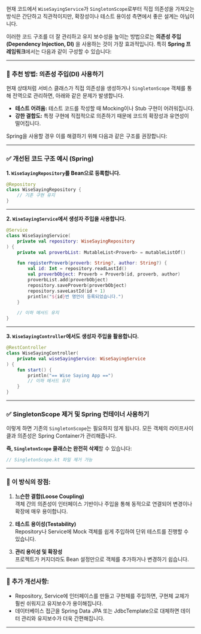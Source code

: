 현재 코드에서 `WiseSayingService`가 `SingletonScope`로부터 직접 의존성을 가져오는 방식은 간단하고 직관적이지만, 확장성이나 테스트 용이성 측면에서 좋은 설계는 아닙이니다.

이러한 코드 구조를 더 잘 관리하고 유지 보수성을 높이는 방법으로는 **의존성 주입(Dependency Injection, DI)** 을 사용하는 것이 가장 효과적입니다. 특히 **Spring 프레임워크**에서는 다음과 같이 구성할 수 있습니다:

---

### 🚩 **추천 방법: 의존성 주입(DI) 사용하기**

현재 상태처럼 서비스 클래스가 직접 의존성을 생성하거나 `SingletonScope` 객체를 통해 전역으로 관리하면, 아래와 같은 문제가 발생합니다.

- **테스트 어려움:** 테스트 코드를 작성할 때 Mocking이나 Stub 구현이 어려워집니다.
- **강한 결합도:** 특정 구현에 직접적으로 의존하기 때문에 코드의 확장성과 유연성이 떨어집니다.

Spring을 사용할 경우 이를 해결하기 위해 다음과 같은 구조를 권장합니다:

---

### ✅ **개선된 코드 구조 예시 (Spring)**

**1. `WiseSayingRepository`를 Bean으로 등록합니다.**

```kotlin
@Repository
class WiseSayingRepository {
    // 기존 구현 유지
}
```

---

**2. `WiseSayingService`에서 생성자 주입을 사용합니다.**

```kotlin
@Service
class WiseSayingService(
    private val repository: WiseSayingRepository
) {
    private val proverbList: MutableList<Proverb> = mutableListOf()

    fun registerProverb(proverb: String?, author: String?) {
        val id: Int = repository.readLastId()
        val proverbObject: Proverb = Proverb(id, proverb, author)
        proverbList.add(proverbObject)
        repository.saveProverb(proverbObject)
        repository.saveLastId(id + 1)
        println("${id}번 명언이 등록되었습니다.")
    }

    // 이하 메서드 유지
}
```

---

**3. `WiseSayingController`에서도 생성자 주입을 활용합니다.**

```kotlin
@RestController
class WiseSayingController(
    private val wiseSayingService: WiseSayingService
) {
    fun start() {
        println("== Wise Saying App ==")
        // 이하 메서드 유지
    }
}
```

---

### ✅ **SingletonScope 제거 및 Spring 컨테이너 사용하기**

이렇게 하면 기존의 `SingletonScope`는 필요하지 않게 됩니다. 모든 객체의 라이프사이클과 의존성은 Spring Container가 관리해줍니다.

**즉, `SingletonScope` 클래스는 완전히 삭제**할 수 있습니다:

```kotlin
// SingletonScope.kt 파일 제거 가능
```

---

### 🚩 **이 방식의 장점:**

1. **느슨한 결합(Loose Coupling)**  
   객체 간의 의존성이 인터페이스 기반이나 주입을 통해 동적으로 연결되어 변경이나 확장에 매우 용이합니다.

2. **테스트 용이성(Testability)**  
   Repository나 Service에 Mock 객체를 쉽게 주입하여 단위 테스트를 진행할 수 있습니다.

3. **관리 용이성 및 확장성**  
   프로젝트가 커지더라도 Bean 설정만으로 객체를 추가하거나 변경하기 쉽습니다.

---

### 🌟 **추가 개선사항:**

- Repository, Service에 인터페이스를 만들고 구현체를 주입하면, 구현체 교체가 훨씬 쉬워지고 유지보수가 용이해집니다.
- 데이터베이스 접근을 Spring Data JPA 또는 JdbcTemplate으로 대체하면 데이터 관리와 유지보수가 더욱 간편해집니다.

---